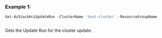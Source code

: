 ### Example 1:
```powershell
Get-AzStackHciUpdateRun -ClusterName 'test-cluster' -ResourceGroupName 'test-rg' -UpdateName 'test-update'
```

```output
```

Gets the Update Run for the cluster update.

